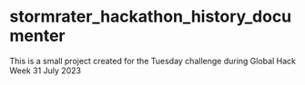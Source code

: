 # stormrater_hackathon_history_documenter

This is a small project created for the Tuesday challenge during Global Hack Week 31 July 2023
